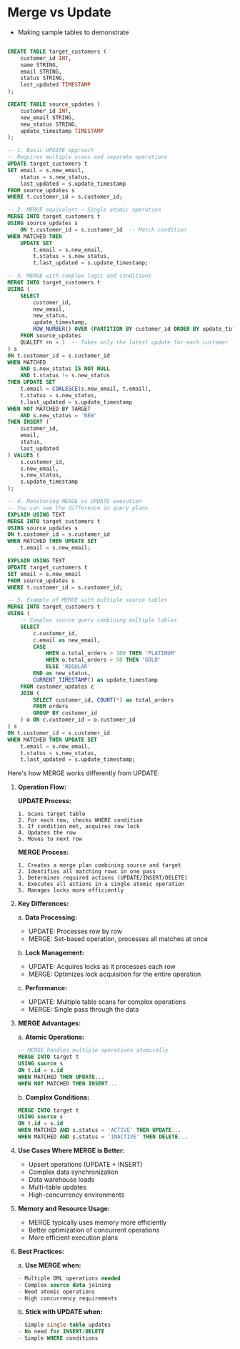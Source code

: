 # Merge vs Update 

- Making sample tables to demonstrate

```sql

CREATE TABLE target_customers (
    customer_id INT,
    name STRING,
    email STRING,
    status STRING,
    last_updated TIMESTAMP
);

CREATE TABLE source_updates (
    customer_id INT,
    new_email STRING,
    new_status STRING,
    update_timestamp TIMESTAMP
);

-- 1. Basic UPDATE approach
-- Requires multiple scans and separate operations
UPDATE target_customers t
SET email = s.new_email,
    status = s.new_status,
    last_updated = s.update_timestamp
FROM source_updates s
WHERE t.customer_id = s.customer_id;

-- 2. MERGE equivalent - Single atomic operation
MERGE INTO target_customers t
USING source_updates s
    ON t.customer_id = s.customer_id  -- Match condition
WHEN MATCHED THEN 
    UPDATE SET 
        t.email = s.new_email,
        t.status = s.new_status,
        t.last_updated = s.update_timestamp;

-- 3. MERGE with complex logic and conditions
MERGE INTO target_customers t
USING (
    SELECT 
        customer_id,
        new_email,
        new_status,
        update_timestamp,
        ROW_NUMBER() OVER (PARTITION BY customer_id ORDER BY update_timestamp DESC) as rn
    FROM source_updates
    QUALIFY rn = 1  -- Takes only the latest update for each customer
) s
ON t.customer_id = s.customer_id
WHEN MATCHED 
    AND s.new_status IS NOT NULL 
    AND t.status != s.new_status 
THEN UPDATE SET 
    t.email = COALESCE(s.new_email, t.email),
    t.status = s.new_status,
    t.last_updated = s.update_timestamp
WHEN NOT MATCHED BY TARGET 
    AND s.new_status = 'NEW' 
THEN INSERT (
    customer_id, 
    email, 
    status, 
    last_updated
) VALUES (
    s.customer_id,
    s.new_email,
    s.new_status,
    s.update_timestamp
);

-- 4. Monitoring MERGE vs UPDATE execution
-- You can see the difference in query plans
EXPLAIN USING TEXT
MERGE INTO target_customers t
USING source_updates s
ON t.customer_id = s.customer_id
WHEN MATCHED THEN UPDATE SET 
    t.email = s.new_email;

EXPLAIN USING TEXT
UPDATE target_customers t
SET email = s.new_email
FROM source_updates s
WHERE t.customer_id = s.customer_id;

-- 5. Example of MERGE with multiple source tables
MERGE INTO target_customers t
USING (
    -- Complex source query combining multiple tables
    SELECT 
        c.customer_id,
        c.email as new_email,
        CASE 
            WHEN o.total_orders > 100 THEN 'PLATINUM'
            WHEN o.total_orders > 50 THEN 'GOLD'
            ELSE 'REGULAR'
        END as new_status,
        CURRENT_TIMESTAMP() as update_timestamp
    FROM customer_updates c
    JOIN (
        SELECT customer_id, COUNT(*) as total_orders
        FROM orders
        GROUP BY customer_id
    ) o ON c.customer_id = o.customer_id
) s
ON t.customer_id = s.customer_id
WHEN MATCHED THEN UPDATE SET 
    t.email = s.new_email,
    t.status = s.new_status,
    t.last_updated = s.update_timestamp;

```

Here's how MERGE works differently from UPDATE:

1. **Operation Flow:**

   **UPDATE Process:**
   ```
   1. Scans target table
   2. For each row, checks WHERE condition
   3. If condition met, acquires row lock
   4. Updates the row
   5. Moves to next row
   ```

   **MERGE Process:**
   ```
   1. Creates a merge plan combining source and target
   2. Identifies all matching rows in one pass
   3. Determines required actions (UPDATE/INSERT/DELETE)
   4. Executes all actions in a single atomic operation
   5. Manages locks more efficiently
   ```

2. **Key Differences:**

   a. **Data Processing:**
    - UPDATE: Processes row by row
    - MERGE: Set-based operation, processes all matches at once

   b. **Lock Management:**
    - UPDATE: Acquires locks as it processes each row
    - MERGE: Optimizes lock acquisition for the entire operation

   c. **Performance:**
    - UPDATE: Multiple table scans for complex operations
    - MERGE: Single pass through the data

3. **MERGE Advantages:**

   a. **Atomic Operations:**
   ```sql
   -- MERGE handles multiple operations atomically
   MERGE INTO target t
   USING source s
   ON t.id = s.id
   WHEN MATCHED THEN UPDATE...
   WHEN NOT MATCHED THEN INSERT...
   ```

   b. **Complex Conditions:**
   ```sql
   MERGE INTO target t
   USING source s
   ON t.id = s.id
   WHEN MATCHED AND s.status = 'ACTIVE' THEN UPDATE...
   WHEN MATCHED AND s.status = 'INACTIVE' THEN DELETE...
   ```

4. **Use Cases Where MERGE is Better:**

    - Upsert operations (UPDATE + INSERT)
    - Complex data synchronization
    - Data warehouse loads
    - Multi-table updates
    - High-concurrency environments

5. **Memory and Resource Usage:**
    - MERGE typically uses memory more efficiently
    - Better optimization of concurrent operations
    - More efficient execution plans

6. **Best Practices:**

   a. **Use MERGE when:**
   ```sql
   - Multiple DML operations needed
   - Complex source data joining
   - Need atomic operations
   - High concurrency requirements
   ```

   b. **Stick with UPDATE when:**
   ```sql
   - Simple single-table updates
   - No need for INSERT/DELETE
   - Simple WHERE conditions
   ```
